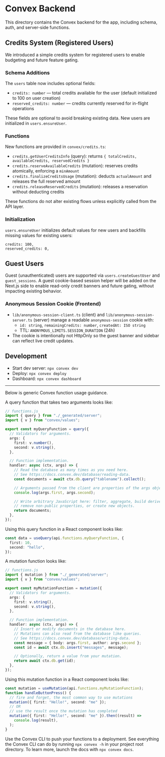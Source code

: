 # Convex Backend

This directory contains the Convex backend for the app, including schema, auth, and server-side functions.

## Credits System (Registered Users)

We introduced a simple credits system for registered users to enable budgeting and future feature gating.

### Schema Additions

The `users` table now includes optional fields:

- `credits: number` — total credits available for the user (default initialized to 100 on user creation)
- `reserved_credits: number` — credits currently reserved for in-flight operations

These fields are optional to avoid breaking existing data. New users are initialized in `users.ensureUser`.

### Functions

New functions are provided in `convex/credits.ts`:

- `credits.getUserCreditsInfo` (query): returns `{ totalCredits, availableCredits, reservedCredits }`
- `credits.reserveAvailableCredits` (mutation): reserves credits atomically, enforcing a `minAmount`
- `credits.finalizeCreditsUsage` (mutation): deducts `actualAmount` and releases the full reserved amount
- `credits.releaseReservedCredits` (mutation): releases a reservation without deducting credits

These functions do not alter existing flows unless explicitly called from the API layer.

### Initialization

`users.ensureUser` initializes default values for new users and backfills missing values for existing users:

```
credits: 100,
reserved_credits: 0,
```

## Guest Users

Guest (unauthenticated) users are supported via `users.createGuestUser` and `guest_sessions`. A guest cookie-based session helper will be added on the Next.js side to enable read-only credit banners and future gating, without impacting existing behavior.

### Anonymous Session Cookie (Frontend)

- `lib/anonymous-session-client.ts` (client) and `lib/anonymous-session-server.ts` (server) manage a readable `anonymous-session` cookie with:
  - `id: string`, `remainingCredits: number`, `createdAt: ISO string`
  - TTL: `ANONYMOUS_LIMITS.SESSION_DURATION` (24h)
- The cookie is intentionally not HttpOnly so the guest banner and sidebar can reflect live credit updates.

## Development

- Start dev server: `npx convex dev`
- Deploy: `npx convex deploy`
- Dashboard: `npx convex dashboard`

---

Below is generic Convex function usage guidance.

A query function that takes two arguments looks like:

```ts
// functions.js
import { query } from "./_generated/server";
import { v } from "convex/values";

export const myQueryFunction = query({
  // Validators for arguments.
  args: {
    first: v.number(),
    second: v.string(),
  },

  // Function implementation.
  handler: async (ctx, args) => {
    // Read the database as many times as you need here.
    // See https://docs.convex.dev/database/reading-data.
    const documents = await ctx.db.query("tablename").collect();

    // Arguments passed from the client are properties of the args object.
    console.log(args.first, args.second);

    // Write arbitrary JavaScript here: filter, aggregate, build derived data,
    // remove non-public properties, or create new objects.
    return documents;
  },
});
```

Using this query function in a React component looks like:

```ts
const data = useQuery(api.functions.myQueryFunction, {
  first: 10,
  second: "hello",
});
```

A mutation function looks like:

```ts
// functions.js
import { mutation } from "./_generated/server";
import { v } from "convex/values";

export const myMutationFunction = mutation({
  // Validators for arguments.
  args: {
    first: v.string(),
    second: v.string(),
  },

  // Function implementation.
  handler: async (ctx, args) => {
    // Insert or modify documents in the database here.
    // Mutations can also read from the database like queries.
    // See https://docs.convex.dev/database/writing-data.
    const message = { body: args.first, author: args.second };
    const id = await ctx.db.insert("messages", message);

    // Optionally, return a value from your mutation.
    return await ctx.db.get(id);
  },
});
```

Using this mutation function in a React component looks like:

```ts
const mutation = useMutation(api.functions.myMutationFunction);
function handleButtonPress() {
  // fire and forget, the most common way to use mutations
  mutation({ first: "Hello!", second: "me" });
  // OR
  // use the result once the mutation has completed
  mutation({ first: "Hello!", second: "me" }).then((result) =>
    console.log(result),
  );
}
```

Use the Convex CLI to push your functions to a deployment. See everything
the Convex CLI can do by running `npx convex -h` in your project root
directory. To learn more, launch the docs with `npx convex docs`.
